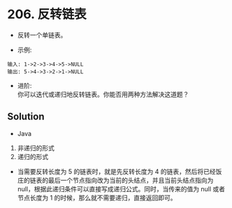 # 206. 反转链表

- 反转一个单链表。

- 示例:

```shell
输入: 1->2->3->4->5->NULL
输出: 5->4->3->2->1->NULL
```

- 进阶:  
  你可以迭代或递归地反转链表。你能否用两种方法解决这道题？

## Solution

- Java

1. 非递归的形式
2. 递归的形式

- 当需要反转长度为 5 的链表时，就是先反转长度为 4 的链表，然后将已经饭庄的链表的最后一个节点指向改为当前的头结点，并且当前头结点指向为 null，根据此递归条件可以直接写成递归公式。同时，当传来的值为 null 或者节点长度为 1 的时候，那么就不需要递归，直接返回即可。
